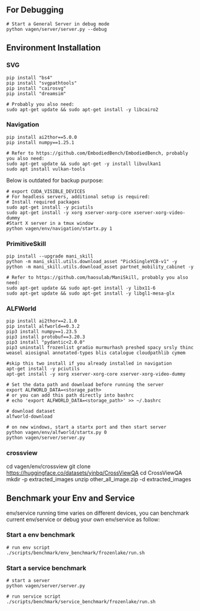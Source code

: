 ## For Debugging
```
# Start a General Server in debug mode
python vagen/server/server.py --debug
```

## Environment Installation
### SVG
```
pip install "bs4"
pip install "svgpathtools"
pip install "cairosvg"
pip install "dreamsim"

# Probably you also need:
sudo apt-get update && sudo apt-get install -y libcairo2
```

### Navigation
```
pip install ai2thor==5.0.0
pip install numpy==1.25.1

# Refer to https://github.com/EmbodiedBench/EmbodiedBench, probably you also need:
sudo apt-get update && sudo apt-get -y install libvulkan1
sudo apt install vulkan-tools
```

Below is outdated for backup purpose:
```
# export CUDA_VISIBLE_DEVICES
# For headless servers, additional setup is required:
# Install required packages
sudo apt-get install -y pciutils
sudo apt-get install -y xorg xserver-xorg-core xserver-xorg-video-dummy
#Start X server in a tmux window
python vagen/env/navigation/startx.py 1
```

### PrimitiveSkill
```
pip install --upgrade mani_skill
python -m mani_skill.utils.download_asset "PickSingleYCB-v1" -y
python -m mani_skill.utils.download_asset partnet_mobility_cabinet -y

# Refer to https://github.com/haosulab/ManiSkill, probably you also need:
sudo apt-get update && sudo apt-get install -y libx11-6
sudo apt-get update && sudo apt-get install -y libgl1-mesa-glx
```

### ALFWorld
```
pip install ai2thor==2.1.0
pip install alfworld==0.3.2
pip3 install numpy==1.23.5
pip3 install protobuf==3.20.3
pip3 install "pydantic<2.0.0"
pip3 uninstall frozenlist gradio murmurhash preshed spacy srsly thinc weasel aiosignal annotated-types blis catalogue cloudpathlib cymem

#skip this two install if you already installed in navigation
apt-get install -y pciutils
apt-get install -y xorg xserver-xorg-core xserver-xorg-video-dummy

# Set the data path and download before running the server
export ALFWORLD_DATA=<storage_path>
# or you can add this path directly into bashrc
# echo 'export ALFWORLD_DATA=<storage_path>' >> ~/.bashrc

# download dataset
alfworld-download

# on new windows, start a startx port and then start server
python vagen/env/alfworld/startx.py 0
python vagen/server/server.py
```



### crossview
cd vagen/env/crossview
git clone https://huggingface.co/datasets/yinbq/CrossViewQA
cd CrossViewQA
mkdir -p extracted_images
unzip other_all_image.zip -d extracted_images

## Benchmark your Env and Service
env/service running time varies on different devices, you can benchmark current env/service or debug your own env/service as follow:
### Start a env benchmark
```
# run env script
./scripts/benchmark/env_benchmark/frozenlake/run.sh
```
### Start a service benchmark
```
# start a server
python vagen/server/server.py

# run service script
./scripts/benchmark/service_benchmark/frozenlake/run.sh
```